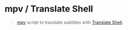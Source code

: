 # mpv / Translate Shell

> [mpv] script to translate subtitles with [Translate Shell].

[mpv]: https://mpv.io
[Translate Shell]: https://github.com/soimort/translate-shell
